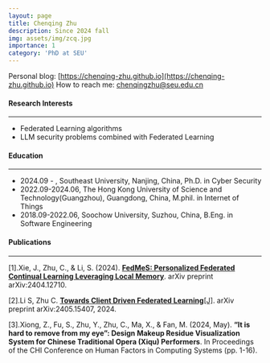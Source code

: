 ```yaml
---
layout: page
title: Chenqing Zhu
description: Since 2024 fall
img: assets/img/zcq.jpg
importance: 1
category: 'PhD at SEU'
---
```

Personal blog: [https://chenqing-zhu.github.io](https://chenqing-zhu.github.io)
How to reach me: chenqingzhu@seu.edu.cn

#### Research Interests
---
- Federated Learning algorithms
- LLM security problems combined with Federated Learning

#### Education
---
- 2024.09 - , Southeast University, Nanjing, China, Ph.D. in Cyber Security
- 2022.09-2024.06, The Hong Kong University of Science and Technology(Guangzhou), Guangdong, China, M.phil. in Internet of Things
- 2018.09-2022.06, Soochow University, Suzhou, China, B.Eng. in Software Engineering

#### Publications
---
[1].Xie, J., Zhu, C., & Li, S. (2024). [**FedMeS: Personalized Federated Continual Learning Leveraging Local Memory**](https://arxiv.org/pdf/2404.12710). arXiv preprint arXiv:2404.12710.

[2].Li S, Zhu C. [**Towards Client Driven Federated Learning**[J]](https://arxiv.org/pdf/2405.15407). arXiv preprint arXiv:2405.15407, 2024.

[3].Xiong, Z., Fu, S., Zhu, Y., Zhu, C., Ma, X., & Fan, M. (2024, May). **“It is hard to remove from my eye”: Design Makeup Residue Visualization System for Chinese Traditional Opera (Xiqu) Performers**. In Proceedings of the CHI Conference on Human Factors in Computing Systems (pp. 1-16).
